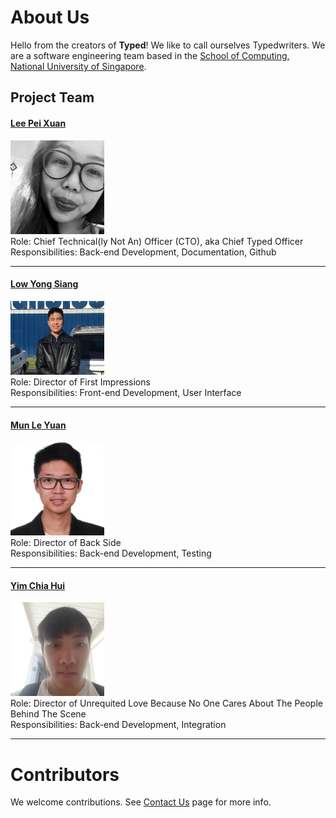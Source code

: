 # About Us

Hello from the creators of **Typed**! We like to call ourselves Typedwriters. We are a software engineering team based in the [School of Computing, National University of Singapore](http://www.comp.nus.edu.sg).

## Project Team

#### [Lee Pei Xuan](http://github.com/pyxyyy) <br>
<img src="images/LeePeiXuan.jpg" width="150"><br>
Role: Chief Technical(ly Not An) Officer (CTO), aka Chief Typed Officer <br>
Responsibilities: Back-end Development, Documentation, Github

-----

#### [Low Yong Siang](http://github.com/YongSiang94)
<img src="images/LowYongSiang.jpg" width="150"><br>
Role: Director of First Impressions <br>
Responsibilities: Front-end Development, User Interface

-----

#### [Mun Le Yuan](http://github.com/Ley94)
<img src="images/MunLeYuan.jpg" width="150"><br>
Role: Director of Back Side <br>
Responsibilities: Back-end Development, Testing

-----

#### [Yim Chia Hui](http://github.com/sharkey1314)
<img src="images/YimChiaHui.jpg" width="150"><br>
Role: Director of Unrequited Love Because No One Cares About The People Behind The Scene <br>
Responsibilities: Back-end Development, Integration

-----

# Contributors

We welcome contributions. See [Contact Us](ContactUs.md) page for more info.
